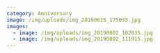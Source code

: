 ```yaml
---
category: Anniversary
image: /img/uploads/img_20190615_175033.jpg
images:
  - image: /img/uploads/img_20190802_102035.jpg
  - image: /img/uploads/img_20190802_111915.jpg
---
```

